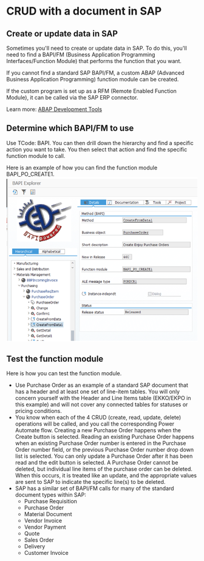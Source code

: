 # CRUD with a document in SAP

## Create or update data in SAP

Sometimes you'll need to create or update data in SAP. To do this, you'll need to find a BAPI/FM (Business Application Programming Interfaces/Function Module) that performs the function that you want.

If you cannot find a standard SAP BAPI/FM, a custom ABAP (Advanced Business Application Programming) function module can be created.

If the custom program is set up as a RFM (Remote Enabled Function Module), it can be called via the SAP ERP connector.

Learn more: [ABAP Development Tools](https://help.sap.com/docs/btp/sap-business-technology-platform/abap-development-user-guides)

## Determine which BAPI/FM to use

Use TCode: BAPI. You can then drill down the hierarchy and find a specific action you want to take. You then select that action and find the specific function module to call.

Here is an example of how you can find the function module BAPI_PO_CREATE1.
![Screenshot of BAPI Explorer](https://github.com/microsoft/Templates-for-Power-Platform/blob/FY24HackathonSAPRA/InformationArchitecture/BAPI-EXPLORER.pdf.png)

## Test the function module

Here is how you can test the function module.

- Use Purchase Order as an example of a standard SAP document that has a header and at least one set of line-item tables. You will only concern yourself with the Header and Line Items table (EKKO/EKPO in this example) and will not cover any connected tables for statuses or pricing conditions.
- You know when each of the 4 CRUD (create, read, update, delete) operations will be called, and you call the corresponding Power Automate flow. Creating a new Purchase Order happens when the Create button is selected. Reading an existing Purchase Order happens when an existing Purchase Order number is entered in the Purchase Order number field, or the previous Purchase Order number drop down list is selected. You can only update a Purchase Order after it has been read and the edit button is selected. A Purchase Order cannot be deleted, but individual line items of the purchase order can be deleted. When this occurs, it is treated like an update, and the appropriate values are sent to SAP to indicate the specific line(s) to be deleted.
- SAP has a similar set of BAPI/FM calls for many of the standard document types within SAP:
  - Purchase Requisition
  - Purchase Order
  - Material Document
  - Vendor Invoice
  - Vendor Payment
  - Quote
  - Sales Order
  - Delivery
  - Customer Invoice  
